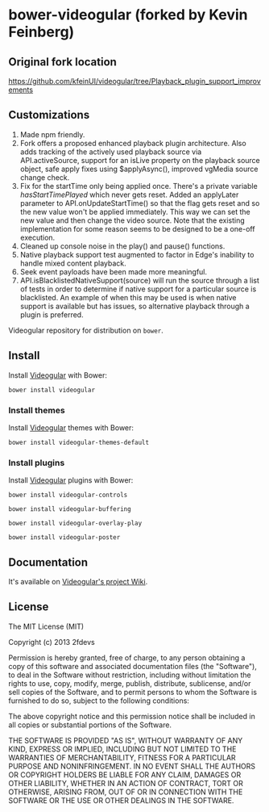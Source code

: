 bower-videogular (forked by Kevin Feinberg)
================

## Original fork location
https://github.com/kfeinUI/videogular/tree/Playback_plugin_support_improvements

## Customizations
1. Made npm friendly.
2. Fork offers a proposed enhanced playback plugin architecture. Also adds tracking of the actively used playback source via API.activeSource, support for an isLive property on the playback source object, safe apply fixes using $applyAsync(), improved vgMedia source change check.
3. Fix for the startTime only being applied once. There's a private variable <em>hasStartTimePlayed</em> which never gets reset. Added an applyLater parameter to API.onUpdateStartTime() so that the flag gets reset and so the new value won't be applied immediately. This way we can set the new value and then change the video source. Note that the existing implementation for some reason seems to be designed to be a one-off execution.
4. Cleaned up console noise in the play() and pause() functions.
5. Native playback support test augmented to factor in Edge's inability to handle mixed content playback.
6. Seek event payloads have been made more meaningful.
7. API.isBlacklistedNativeSupport(source) will run the source through a list of tests in order to determine if native support for a particular source is blacklisted. An example of when this may be used is when native support is available but has issues, so alternative playback through a plugin is preferred.

Videogular repository for distribution on `bower`.

## Install

Install [Videogular](http://www.videogular.com/) with Bower:

`bower install videogular`

### Install themes

Install [Videogular](http://www.videogular.com/) themes with Bower:

`bower install videogular-themes-default`

### Install plugins

Install [Videogular](http://www.videogular.com/) plugins with Bower:

`bower install videogular-controls`

`bower install videogular-buffering`

`bower install videogular-overlay-play`

`bower install videogular-poster`

## Documentation

It's available on [Videogular's project Wiki](https://github.com/2fdevs/videogular/wiki).

## License

The MIT License (MIT)

Copyright (c) 2013 2fdevs

Permission is hereby granted, free of charge, to any person obtaining a copy of
this software and associated documentation files (the "Software"), to deal in
the Software without restriction, including without limitation the rights to
use, copy, modify, merge, publish, distribute, sublicense, and/or sell copies of
the Software, and to permit persons to whom the Software is furnished to do so,
subject to the following conditions:

The above copyright notice and this permission notice shall be included in all
copies or substantial portions of the Software.

THE SOFTWARE IS PROVIDED "AS IS", WITHOUT WARRANTY OF ANY KIND, EXPRESS OR
IMPLIED, INCLUDING BUT NOT LIMITED TO THE WARRANTIES OF MERCHANTABILITY, FITNESS
FOR A PARTICULAR PURPOSE AND NONINFRINGEMENT. IN NO EVENT SHALL THE AUTHORS OR
COPYRIGHT HOLDERS BE LIABLE FOR ANY CLAIM, DAMAGES OR OTHER LIABILITY, WHETHER
IN AN ACTION OF CONTRACT, TORT OR OTHERWISE, ARISING FROM, OUT OF OR IN
CONNECTION WITH THE SOFTWARE OR THE USE OR OTHER DEALINGS IN THE SOFTWARE.
